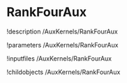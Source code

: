 <!-- MOOSE Documentation Stub: Remove this when content is added. -->

# RankFourAux
!description /AuxKernels/RankFourAux

!parameters /AuxKernels/RankFourAux

!inputfiles /AuxKernels/RankFourAux

!childobjects /AuxKernels/RankFourAux
